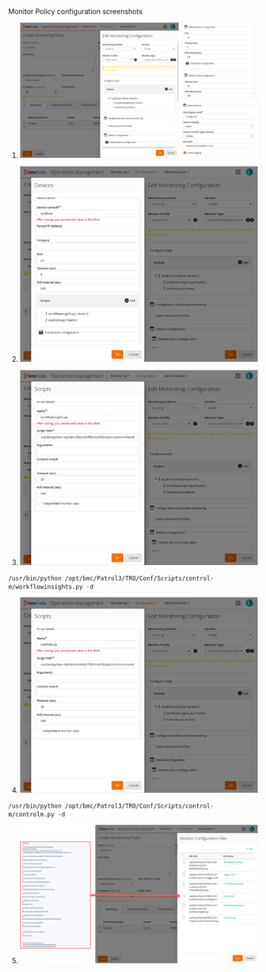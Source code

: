 Monitor Policy configuration screenshots

1) ![control-m_config1.png](control-m_config1.png)

2) ![control-m_config2.png](control-m_config2.png)

3) ![control-m_config3.png](control-m_config3.png)

`/usr/bin/python /opt/bmc/Patrol3/TRO/Conf/Scripts/control-m/workflowinsights.py -d`

4) ![control-m_config4.png](control-m_config4.png)

`/usr/bin/python /opt/bmc/Patrol3/TRO/Conf/Scripts/control-m/controlm.py -d`

5) ![control-m_config5.png](control-m_config5.png)